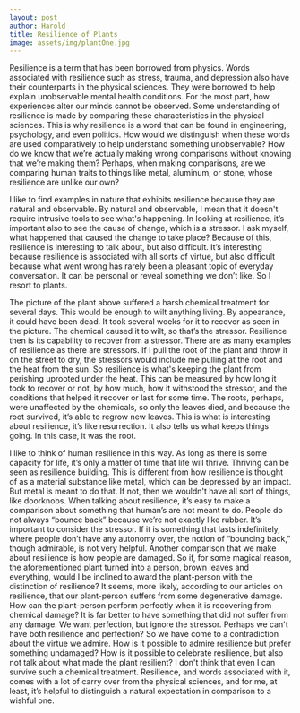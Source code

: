 ```yaml
---
layout: post
author: Harold
title: Resilience of Plants
image: assets/img/plantOne.jpg
---
```


Resilience is a term that has been borrowed from physics. Words associated with resilience such as stress, trauma, and depression also have their counterparts in the physical sciences. They were borrowed to help explain unobservable mental health conditions. For the most part, how experiences alter our minds cannot be observed. Some understanding of resilience is made by comparing these characteristics in the physical sciences. This is why resilience is a word that can be found in engineering, psychology, and even politics. How would we distinguish when these words are used comparatively to help understand something unobservable? How do we know that we’re actually making wrong comparisons without knowing that we’re making them? Perhaps, when making comparisons, are we comparing human traits to things like metal, aluminum, or stone, whose resilience are unlike our own?

I like to find examples in nature that exhibits resilience because they are natural and observable. By natural and observable, I mean that it doesn't require intrusive tools to see what's happening. In looking at resilience, it’s important also to see the cause of change, which is a stressor. I ask myself, what happened that caused the change to take place? Because of this, resilience is interesting to talk about, but also difficult. It’s interesting because resilience is associated with all sorts of virtue, but also difficult because what went wrong has rarely been a pleasant topic of everyday conversation. It can be personal or reveal something we don’t like. So I resort to plants. 

The picture of the plant above suffered a harsh chemical treatment for several days. This would be enough to wilt anything living. By appearance, it could have been dead. It took several weeks for it to recover as seen in the picture. The chemical caused it to wilt, so that’s the stressor. Resilience then is its capability to recover from a stressor. There are as many examples of resilience as there are stressors. If I pull the root of the plant and throw it on the street to dry, the stressors would include me pulling at the root and the heat from the sun. So resilience is what's keeping the plant from perishing uprooted under the heat. This can be measured by how long it took to recover or not, by how much, how it withstood the stressor, and the conditions that helped it recover or last for some time. The roots, perhaps, were unaffected by the chemicals, so only the leaves died, and because the root survived, it’s able to regrow new leaves. This is what is interesting about resilience, it’s like resurrection. It also tells us what keeps things going. In this case, it was the root. 

I like to think of human resilience in this way. As long as there is some capacity for life, it’s only a matter of time that life will thrive. Thriving can be seen as resilience building. This is different from how resilience is thought of as a material substance like metal, which can be depressed by an impact. But metal is meant to do that. If not, then we wouldn't have all sort of things, like doorknobs. When talking about resilience, it’s easy to make a comparison about something that human’s are not meant to do. People do not always “bounce back” because we’re not exactly like rubber. It’s important to consider the stressor. If it is something that lasts indefinitely, where people don’t have any autonomy over, the notion of “bouncing back,” though admirable, is not very helpful. Another comparison that we make about resilience is how people are damaged. So if, for some magical reason, the aforementioned plant turned into a person, brown leaves and everything, would I be inclined to award the plant-person with the distinction of resilience? It seems, more likely, according to our articles on resilience, that our plant-person suffers from some degenerative damage. How can the plant-person perform perfectly when it is recovering from chemical damage? It is far better to have something that did not suffer from any damage. We want perfection, but ignore the stressor. Perhaps we can't have both resilience and perfection? So we have come to a contradiction about the virtue we admire. How is it possible to admire resilience but prefer something undamaged? How is it possible to celebrate resilience, but also not talk about what made the plant resilient? I don't think that even I can survive such a chemical treatment. Resilience, and words associated with it, comes with a lot of carry over from the physical sciences, and for me, at least, it’s helpful to distinguish a natural expectation in comparison to a wishful one. 
